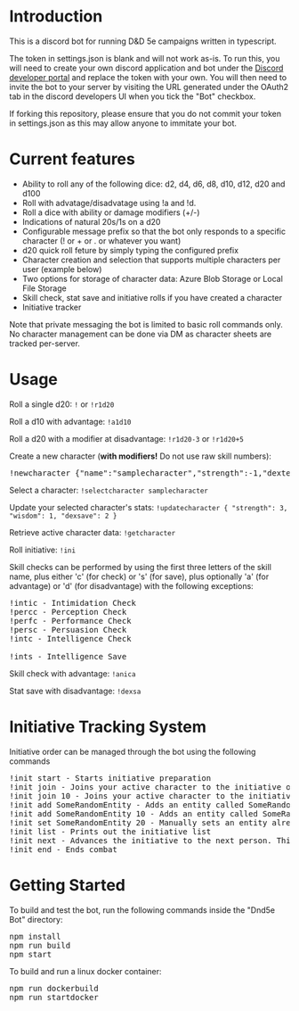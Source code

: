 # Introduction
This is a discord bot for running D&D 5e campaigns written in typescript.

The token in settings.json is blank and will not work as-is. To run this, you will need to create your own discord application and bot under the [Discord developer portal](https://discordapp.com/developers/applications/) and replace the token with your own. You will then need to invite the bot to your server by visiting the URL generated under the OAuth2 tab in the discord developers UI when you tick the "Bot" checkbox.

<aside class="warning">
    If forking this repository, please ensure that you do not commit your token in settings.json as this may allow anyone to immitate your bot.
</aside>

# Current features
* Ability to roll any of the following dice: d2, d4, d6, d8, d10, d12, d20 and d100
* Roll with advatage/disadvatage using !a and !d.
* Roll a dice with ability or damage modifiers (+/-)
* Indications of natural 20s/1s on a d20
* Configurable message prefix so that the bot only responds to a specific character (! or + or . or whatever you want)
* d20 quick roll feture by simply typing the configured prefix
* Character creation and selection that supports multiple characters per user (example below)
* Two options for storage of character data: Azure Blob Storage or Local File Storage
* Skill check, stat save and initiative rolls if you have created a character
* Initiative tracker

<aside class="information">Note that private messaging the bot is limited to basic roll commands only. No character management can be done via DM as character sheets are tracked per-server.</aside>

# Usage
Roll a single d20: `!` or `!r1d20`

Roll a d10 with advantage: `!a1d10`

Roll a d20 with a modifier at disadvantage: `!r1d20-3` or `!r1d20+5`

Create a new character (<b>with modifiers!</b> Do not use raw skill numbers):
<pre>!newcharacter {"name":"samplecharacter","strength":-1,"dexterity":2,"constitution":1,"intelligence":2,"wisdom":3,"charisma":1,"strsave":-1,"dexsave":2,"consave":1,"intsave":2,"wissave":6,"chasave":4,"acrobatics":2,"animalhandling":3,"arcana":2,"athletics":-1,"deception":1,"history":5,"insight":3,"intimidation":1,"investigation":2,"medicine":6,"nature":2,"perception":6,"performance":1,"persuasion":1,"religion":2,"sleightofhand":2,"stealth":2,"survival":3,"initiative":2,"armorclass":17}
</pre>

Select a character: `!selectcharacter samplecharacter`

Update your selected character's stats: `!updatecharacter { "strength": 3, "wisdom": 1, "dexsave": 2 }`

Retrieve active character data: `!getcharacter`

Roll initiative: `!ini`

Skill checks can be performed by using the first three letters of the skill name, plus either 'c' (for check) or 's' (for save), plus optionally 'a' (for advantage) or 'd' (for disadvantage) with the following exceptions:
<pre>
!intic - Intimidation Check
!percc - Perception Check
!perfc - Performance Check
!persc - Persuasion Check
!intc - Intelligence Check

!ints - Intelligence Save
</pre>

Skill check with advantage: `!anica`

Stat save with disadvantage: `!dexsa`

# Initiative Tracking System
Initiative order can be managed through the bot using the following commands
<pre>
!init start - Starts initiative preparation
!init join - Joins your active character to the initiative order
!init join 10 - Joins your active character to the initiative order with an override value of 10
!init add SomeRandomEntity - Adds an entity called SomeRandomEntity to the initiative order
!init add SomeRandomEntity 10 - Adds an entity called SomeRandomEntity to the initiative order with an override value of 10
!init set SomeRandomEntity 20 - Manually sets an entity already in the initiative list to a specific initiative value
!init list - Prints out the initiative list
!init next - Advances the initiative to the next person. This will also start the first round of combat and increment combat rounds when the order resets.
!init end - Ends combat
</pre>

# Getting Started
To build and test the bot, run the following commands inside the "Dnd5e Bot" directory:

<pre>
npm install
npm run build
npm start
</pre>

To build and run a linux docker container:

<pre>
npm run dockerbuild
npm run startdocker
</pre>
